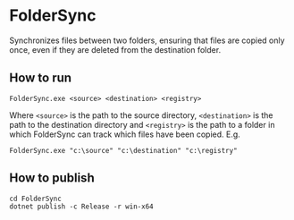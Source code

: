 # FolderSync

Synchronizes files between two folders, ensuring that files are copied only once, even if they are deleted from the destination folder.

## How to run

    FolderSync.exe <source> <destination> <registry>

Where `<source>` is the path to the source directory, `<destination>` is the path to the destination directory and `<registry>` is the path to a folder in which FolderSync can track which files have been copied. E.g.

    FolderSync.exe "c:\source" "c:\destination" "c:\registry"

## How to publish

    cd FolderSync
    dotnet publish -c Release -r win-x64
